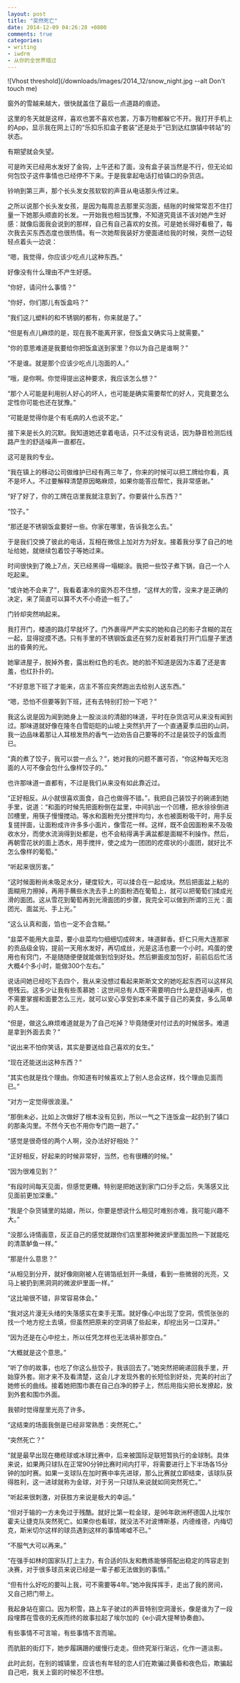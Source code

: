 ```yaml
---
layout: post
title: "突然死亡"
date: 2014-12-09 04:26:28 +0800
comments: true
categories:
- writing
- iwdrm
- 从你的全世界错过
---
```


![Vhost threshold](/downloads/images/2014_12/snow_night.jpg --alt Don't touch me)

窗外的雪越来越大，很快就盖住了最后一点道路的痕迹。

这里的冬天就是这样，喜欢也罢不喜欢也罢，万事万物都躲它不开。我打开手机上的App，显示我在网上订的“乐扣乐扣盒子套装”还是处于“已到达红旗镇中转站”的状态。

有期望就会失望。

可是昨天已经用水发好了金钩，上午还和了面，没有盒子装当然是不行，但无论如何包饺子这件事情也已经停不下来。于是我拿起电话打给镇口的杂货店。

铃响到第三声，那个长头发女孩软软的声音从电话那头传过来。

之所以说那个长头发女孩，是因为每周总去那里买泡面，结账的时候常常忍不住打量一下她那头顺直的长发。一开始我也相当犹豫，不知道究竟该不该对她产生好感：就像后面我会说到的那样，自己有自己喜欢的女孩。可是她长得好看极了，每次我去买东西态度也很热情。有一次她帮我装好方便面递给我的时候，突然一边轻轻点着头一边说：

“嗯，我觉得，你应该少吃点儿这种东西。”

好像没有什么理由不产生好感。

“你好，请问什么事情？”

“你好，你们那儿有饭盒吗？”

“我们这儿塑料的和不锈钢的都有，你来就是了。”

“但是有点儿麻烦的是，现在我不能离开家，但饭盒又确实马上就需要。”

“你的意思难道是我要给你把饭盒送到家里？你以为自己是谁啊？”

“不是谁。就是那个应该少吃点儿泡面的人。”

“哦，是你啊。你觉得提出这种要求，我应该怎么想？”

“那个人可能是利用别人好心的坏人，也可能是确实需要帮忙的好人，究竟要怎么定性你可能也还在犹豫。”

“可能是觉得你是个有毛病的人也说不定。”

接下来是长久的沉默。我知道她还拿着电话，只不过没有说话，因为静音检测后线路产生的舒适噪声一直都在。

这可是我的专业。

“我在镇上的移动公司做维护已经有两三年了，你来的时候可以把工牌给你看，真不是坏人。不过要解释清楚原因略麻烦，如果你能答应帮忙，我非常感谢。”

“好了好了，你的工牌在店里我就注意到了。你要装什么东西？”

“饺子。”

“那还是不锈钢饭盒要好一些。你家在哪里，告诉我怎么去。”

于是我们交换了彼此的电话，互相在微信上加对方为好友。接着我分享了自己的地址给她，就继续包着饺子等她过来。

时间很快到了晚上7点，天已经黑得一塌糊涂。我把一些饺子煮下锅，自己一个人吃起来。

“或许她不会来了”，我看着凄冷的窗外忍不住想，“这样大的雪，没来才是正确的决定，来了简直可以算不大不小奇迹一桩了。”

门铃却突然响起来。

我打开门，楼道的路灯早就坏了。门外裹得严严实实的她和自己的影子含糊的混在一起，显得捉摸不透。只有手里的不锈钢饭盒还在努力反射着我打开门后屋子里透出的昏黄的光。

她窜进屋子，脱掉外套，露出粉红色的毛衣。她的脸不知道是因为冻着了还是害羞，也红扑扑的。

“不好意思下班了才能来，店主不答应突然跑出去给别人送东西。”

“嗯，恐怕不但要等到下班，还有去特别打扮一下吧？”

我这么说是因为闻到她身上一股淡淡的清甜的味道，平时在杂货店可从来没有闻到过。那味道就好像在隆冬白雪皑皑的山坡上突然扒开了一个直通夏季瓜田的山洞，我一边品味着那让人耳根发热的香气一边劝告自己要等的不过是装饺子的饭盒而已。

“真的煮了饺子，我可以尝一点么？”，她对我的问题不置可否，“你这种每天吃泡面的人可不像会包什么像样饺子的。”

也许那味道一直都有，不过是我们从来没有如此靠近过。

“正好相反。从小就很喜欢面食，自己也做得不错。”，我把自己装饺子的碗递到她手里，说道：“和面的时候先把面粉倒在盆里，中间扒出一个凹槽，把水徐徐倒进凹槽里，用筷子慢慢搅动。等水和面粉充分搅拌均匀，水也被面粉吸干时，用手反复搓拌面，让面粉成许许多多小面片，像雪花一样。这样，既不会因面粉来不及吸收水分，而使水流淌得到处都是，也不会粘得满手满盆都是面糊不利操作。然后，再朝雪花状的面上洒水，用手搅拌，使之成为一团团的疙瘩状的小面团，就好比不怎么像样的葡萄。”

“听起来很厉害。”

“这时候面粉尚未吸足水分，硬度较大，可以揉合在一起成块。然后把面盆上粘的面糊用力擦掉，再用手蘸些水洗去手上的面粉洒在葡萄上，就可以把葡萄们揉成光滑的面团。这从雪花到葡萄再到光滑面团的步骤，我完全可以做到所谓的三光：面团光、面盆光、手上光。”

“这么认真和面，馅也一定不会含糊。”

“韭菜不能用大韭菜，要小韭菜均匀细细切成碎末，味道鲜香。虾仁只用大连那家的贡品级金钩，提前一天用水发好，再切成丝，光是这活也要一个小时。鸡蛋的使用也有窍门，不是随随便便就能做到恰到好处。然后擀面皮加包好，前前后后忙活大概4个多小时，能做300个左右。”

说话间她已经吃下去四个，我从来没想过看起来斯斯文文的她吃起东西可以这样风卷残云。这多少让我有些羡慕她：这世间总有人既不需要明白什么是舒适噪声，也不需要掌握和面要怎么三光，就可以安心享受到本来不属于自己的美食，多么简单的人生。

“但是，做这么麻烦难道就是为了自己吃掉？毕竟随便对付过去的时候居多。难道是拿到外面去卖？”

“说出来不怕你笑话，其实是要送给自己喜欢的女生。”

“现在还能送出这种东西？”

“其实也就是找个理由。你知道有时候喜欢上了别人总会这样，找个理由见面而已。”

“对方一定觉得很浪漫。”

“那倒未必，比如上次做好了根本没有见到，所以一气之下连饭盒一起扔到了镇口的那条沟里。不然今天也不用你专门跑一趟了。”

“感觉是很奇怪的两个人啊，没办法好好相处？”

“正好相反，好起来的时候非常好，当然，也有很糟的时候。”

“因为很难见到？”

“有段时间每天见面，但感觉更糟。特别是把她送到家门口分手之后，失落感又比见面前更加深重。”

“我是个杂货铺里的姑娘，所以，你要是想说什么相见时难别亦难，我可能兴趣不大。”

“没那么诗情画意，反正自己的感觉就跟你们店里那种微波炉里面加热一下就能吃的清蒸鲈鱼一样。”

“那是什么意思？”

“从相见到分开，就好像刚刚被人在锡箔纸划开一条缝，看到一些微弱的光亮，又马上被扔到黑洞洞的微波炉里面一样。”

“这比喻很不错，非常容易体会。”

“我对这片漫无头绪的失落感实在束手无策。就好像心中出现了空洞，慌慌张张的找一个地方挖土去填，但虽然把原来的空洞填了些起来，却挖出另一口深井。”

“因为还是在心中挖土，所以任凭怎样也无法填补那空白。”

“大概就是这个意思。”

“听了你的故事，也吃了你这么些饺子，我该回去了。”她突然把碗递回我手里，开始穿外套。刚才来不及看清楚，这会儿才发现外套的长短恰到好处，完美的衬出了她修长的曲线。接着她把围巾裹在自己白净的脖子上，然后用指尖把长发撩起，放到外套和围巾外面。

我顿时觉得屋里光亮了许多。

“这结束的场面我倒是已经非常熟悉：突然死亡。”

“突然死亡？”

“就是最早出现在橄榄球或冰球比赛中，后来被国际足联短暂执行的金球制。具体来说，如果两只球队在正常90分钟比赛时间内打平，将需要进行上下半场各15分钟的加时赛。如果一支球队在加时赛中率先进球，那么比赛就立即结束，该球队获得胜利，这一进球就称为金球，对于另一只球队来说就如同突然死亡。”

“听起来很刺激，对获胜方来说是极大的幸运。”

“但对于输的一方未免过于残酷。就好比第一粒金球，是96年欧洲杯德国人比埃尔霍夫让捷克队突然死亡。如果你也看球，就没法不对波博斯基，内德维德，内梅切克，斯米切尔这样的球员遇到这样的事情唏嘘不已。”

“不服气大可以再来。”

“在强手如林的国家队打上主力，有合适的队友和教练能够搭配出稳定的阵容走到决赛，对于很多球员来说已经是一辈子都无法做到的事情。”

“但有什么好吃的要叫上我，可不需要等4年。”她冲我挥挥手，走出了我的房间，又自己把门带上。

我起身站在窗口。因为积雪，路上车子驶过的声音特别空洞漫长，像是谁为了一段段埋葬在雪夜的无疾而终的故事拉起了埃尔加的《e小调大提琴协奏曲》。

有些事情不可言喻，有些事情不言而喻。

而肮脏的街灯下，她步履蹒跚的缓慢行走走。但终究渐行渐远，化作一道淡影。

此时此刻，在别的城镇里，应该也有年轻的恋人们在欺骗过黄昏和夜色后，欺骗起自己吧，我关上窗的时候忍不住想。
